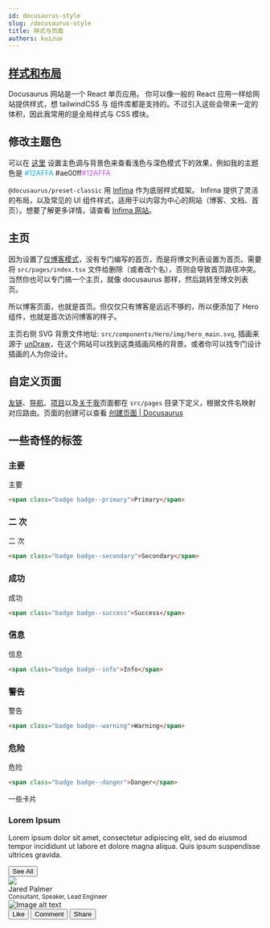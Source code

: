```yaml
---
id: docusaurus-style
slug: /docusaurus-style
title: 样式与页面
authors: kuizuo
---
```


## [样式和布局](https://docusaurus.io/zh-CN/docs/styling-layout#styling-your-site-with-infima)

Docusaurus 网站是一个 React 单页应用。 你可以像一般的 React 应用一样给网站提供样式，想 tailwindCSS 与 组件库都是支持的。不过引入这些会带来一定的体积，因此我常用的是全局样式与 CSS 模块。

## 修改主题色

可以在 [这里](https://docusaurus.io/zh-CN/docs/styling-layout#styling-your-site-with-infima) 设置主色调与背景色来查看浅色与深色模式下的效果，例如我的主题色是 <font color="#12AFFA">#12AFFA</font> #ae00ff<font color="#c852ff">#12AFFA</font> 

`@docusaurus/preset-classic` 用 [Infima](https://infima.dev/) 作为底层样式框架。 Infima 提供了灵活的布局，以及常见的 UI 组件样式，适用于以内容为中心的网站（博客、文档、首页）。想要了解更多详情，请查看 [Infima 网站](https://infima.dev/)。

## 主页

因为设置了[仅博客模式](https://docusaurus.io/zh-CN/docs/blog#blog-only-mode)，没有专门编写的首页，而是将博文列表设置为首页。需要将 `src/pages/index.tsx` 文件给删除（或者改个名），否则会导致首页路径冲突。当然你也可以专门搞一个主页，就像 docusaurus 那样，然后跳转至博文列表页。

所以博客页面，也就是首页。但仅仅只有博客是远远不够的，所以便添加了 Hero 组件，也就是首次访问博客的样子。

主页右侧 SVG 背景文件地址: `src/components/Hero/img/hero_main.svg`, 插画来源于 [unDraw](https://undraw.co/illustrations)，在这个网站可以找到这类插画风格的背景。或者你可以找专门设计插画的人为你设计。

## 自定义页面

[友链](/friends)、[导航](/resource)、[项目](/project)以及[关于我](/about)页面都在 `src/pages` 目录下定义，根据文件名映射对应路由。页面的创建可以查看 [创建页面 | Docusaurus](https://docusaurus.io/zh-CN/docs/creating-pages)



## 一些奇怪的标签

### 主要

主要

```html
<span class="badge badge--primary">Primary</span>
```



### 二 次

二 次

```html
<span class="badge badge--secondary">Secondary</span>
```



### 成功

成功

```html
<span class="badge badge--success">Success</span>
```



### 信息

信息

```html
<span class="badge badge--info">Info</span>
```



### 警告

警告

```html
<span class="badge badge--warning">Warning</span>
```



### 危险

危险

```html
<span class="badge badge--danger">Danger</span>
```



一些卡片

<div class="card-demo">  
    <div class="card">   
        <div class="card__header">      
            <h3>Lorem Ipsum</h3>    
        </div>    
        <div class="card__body">     
            <p>        Lorem ipsum dolor sit amet, consectetur adipiscing elit, sed do eiusmod        tempor incididunt ut labore et dolore magna aliqua. Quis ipsum        suspendisse ultrices gravida.      
            </p>    
        </div>    
        <div class="card__footer">      
            <button class="button button--secondary button--block">See All</button>    
        </div>  
    </div>
</div>







<div class="card-demo">  <div class="card">    <div class="card__header">      <div class="avatar">        <img          class="avatar__photo"          src="https://avatars1.githubusercontent.com/u/4060187?s=460&v=4" />        <div class="avatar__intro">          <div class="avatar__name">Jared Palmer</div>          <small class="avatar__subtitle">            Consultant, Speaker, Lead Engineer          </small>        </div>      </div>    </div>    <div class="card__image">      <img        src="https://images.unsplash.com/photo-1501619951397-5ba40d0f75da?ixlib=rb-1.2.1&auto=format&fit=crop&w=1655&q=80"        alt="Image alt text"        title="Logo Title Text 1" />    </div>    <div class="card__footer">      <div class="button-group button-group--block">        <button class="button button--secondary">Like</button>        <button class="button button--secondary">Comment</button>        <button class="button button--secondary">Share</button>      </div>    </div>  </div></div>
